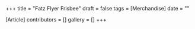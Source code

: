 +++
title = "Fatz Flyer Frisbee"
draft = false
tags = [Merchandise]
date = ""

[Article]
contributors = []
gallery = []
+++